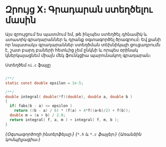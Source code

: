 # Զրույց X։ Գրադարան ստեղծելու մասին

Այս զրույցում ես պատմում եմ, թե ինչպես ստեղծել _դինամիկ_ և _ստատիկ_ գրադարաններ և դրանք օգտագործել ծրագրում։ Եվ քանի որ նպատակս գրադարաններ ստեղծման տեխնիկայի ցուցադրումն է, շատ բարդ բաների հետևից չեմ ընկնի և որպես օրինակ կներկայացնեմ միայն մեկ ֆունկցիա պարունակող գրադարան։ 

Ստեղծեմ `ni.c` ֆայլը

```c

/**/
static const double epsilon = 1e-5;

/**/
double integral( double(*f)(double), double a, double b )
{
  if( fabs(b - a) <= epsilon )
    return ((b - a) / 6) * (f(a) + 4*f((a+b)/2) + f(b));
  double m = (a + b) / 2.0;
  return integral( f, a, m ) + integral( f, m, b );
}
```

_{Օգտագործողի ինտերֆեյսը։}_
_{`*.հ` և `*.c` ֆայլեր։}_
_{Առանձին կոմպիլյացիա։}_

